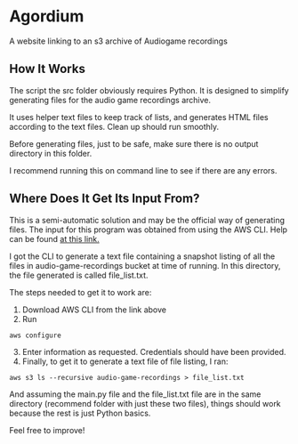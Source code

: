 # Agordium

A website linking to an s3 archive of Audiogame recordings

## How It Works

The script the src folder obviously requires Python. It is designed to simplify generating files for the audio game recordings archive.

It uses helper text files to keep track of lists, and generates HTML files according to the text files. Clean up should run smoothly.

Before generating files, just to be safe, make sure there is no output directory in this folder.

I recommend running this on command line to see if there are any errors.

## Where Does It Get Its Input From?

This is a semi-automatic solution and may be the official way of generating files. The input for this program was obtained from using the AWS CLI. Help can be found [at this link.](https://aws.amazon.com/cli/)

I got the CLI to generate a text file containing a snapshot listing of  all the files in audio-game-recordings bucket at time of running. In this directory, the file generated is called file_list.txt.

The steps needed to get it to work are:

1. Download AWS CLI from the link above
2. Run
```batch
aws configure
```
3. Enter information as requested. Credentials should have been provided.
4. Finally, to get it to generate a text file of file listing, I ran:
```batch
aws s3 ls --recursive audio-game-recordings > file_list.txt
```

And assuming the main.py file and the file_list.txt file are in the same directory (recommend folder with just these two files), things should work because the rest is just Python basics.

Feel free to improve!

